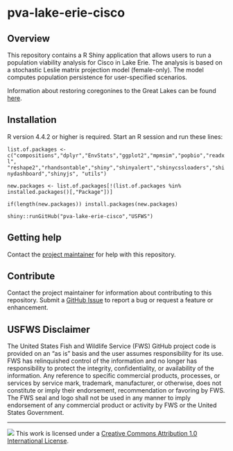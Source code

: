 # pva-lake-erie-cisco

## Overview

This repository contains a R Shiny application that allows users to run a population viability analysis for Cisco in Lake Erie. The analysis is based on a stochastic Leslie matrix projection model (female-only). The model computes population persistence for user-specified scenarios.

Information about restoring coregonines to the Great Lakes can be found [here](https://www.greatlakesciscoes.org/).

## Installation

R version 4.4.2 or higher is required. Start an R session and run these lines:

`list.of.packages <- c("compositions","dplyr","EnvStats","ggplot2","mpmsim","popbio","readxl",
"reshape2","rhandsontable","shiny","shinyalert","shinycssloaders","shinydashboard","shinyjs",
"utils")`

`new.packages <- list.of.packages[!(list.of.packages %in% installed.packages()[,"Package"])]`

`if(length(new.packages)) install.packages(new.packages)`

`shiny::runGitHub("pva-lake-erie-cisco","USFWS")`


## Getting help

Contact the [project maintainer](mailto:Laura_Lee@fws.gov) for help with this repository.

## Contribute
Contact the project maintainer for information about contributing to this repository. Submit a [GitHub Issue](https://github.com/USFWS/pva-lake-erie-cisco/issues) to report a bug or request a feature or enhancement.

## USFWS Disclaimer
The United States Fish and Wildlife Service (FWS) GitHub project code is provided on an “as is” basis and the user assumes responsibility for its use. FWS has relinquished control of the information and no longer has responsibility to protect the integrity, confidentiality, or availability of the information. Any reference to specific commercial products, processes, or services by service mark, trademark, manufacturer, or otherwise, does not constitute or imply their endorsement, recommendation or favoring by FWS. The FWS seal and logo shall not be used in any manner to imply endorsement of any commercial product or activity by FWS or the United States Government.

-----

![](https://i.creativecommons.org/l/by/4.0/88x31.png) This work is
licensed under a [Creative Commons Attribution 1.0 International
License](https://creativecommons.org/licenses/by/1.0/).
